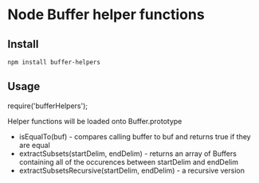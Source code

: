 # Node Buffer helper functions


## Install

    npm install buffer-helpers

## Usage

require('bufferHelpers');

Helper functions will be loaded onto Buffer.prototype

* isEqualTo(buf) - compares calling buffer to buf and returns true if they are equal
* extractSubsets(startDelim, endDelim) - returns an array of Buffers containing all of the occurences between startDelim and endDelim
* extractSubsetsRecursive(startDelim, endDelim) - a recursive version

